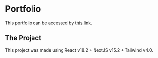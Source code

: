 # Portfolio

This portfolio can be accessed by [this link](https://ramon-teste.vercel.com).

## The Project 

This project was made using React v18.2 + NextJS v15.2 + Tailwind v4.0.
